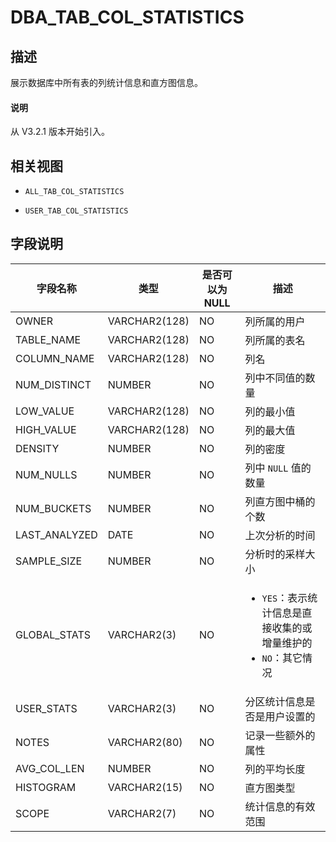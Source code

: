 # DBA_TAB_COL_STATISTICS

## 描述

展示数据库中所有表的列统计信息和直方图信息。

<main id="notice" type='explain'>
  <h4>说明</h4>
  <p>从 V3.2.1 版本开始引入。</p>
</main>

## 相关视图

* `ALL_TAB_COL_STATISTICS`

* `USER_TAB_COL_STATISTICS`

## 字段说明

|     字段名称      |      类型       | **是否可以为 NULL** |                                                               描述                                                               |
|---------------|---------------|----------------|--------------------------------------------------------------------------------------------------------------------------------|
| OWNER         | VARCHAR2(128) | NO             | 列所属的用户                                      |
| TABLE_NAME    | VARCHAR2(128) | NO             | 列所属的表名                                      |
| COLUMN_NAME   | VARCHAR2(128) | NO             | 列名                                          |
| NUM_DISTINCT  | NUMBER        | NO             | 列中不同值的数量                                    |
| LOW_VALUE     | VARCHAR2(128) | NO             | 列的最小值                                       |
| HIGH_VALUE    | VARCHAR2(128) | NO             | 列的最大值                                       |
| DENSITY       | NUMBER        | NO             | 列的密度                                        |
| NUM_NULLS     | NUMBER        | NO             | 列中 `NULL` 值的数量                              |
| NUM_BUCKETS   | NUMBER        | NO             | 列直方图中桶的个数                                   |
| LAST_ANALYZED | DATE          | NO             | 上次分析的时间                                     |
| SAMPLE_SIZE   | NUMBER        | NO             | 分析时的采样大小                                    |
| GLOBAL_STATS  | VARCHAR2(3)   | NO             | <ul><li> `YES`：表示统计信息是直接收集的或增量维护的  </li> <li> `NO`：其它情况  </li></ul>  |
| USER_STATS    | VARCHAR2(3)   | NO             | 分区统计信息是否是用户设置的                              |
| NOTES         | VARCHAR2(80)  | NO             | 记录一些额外的属性                                   |
| AVG_COL_LEN   | NUMBER        | NO             | 列的平均长度                                      |
| HISTOGRAM     | VARCHAR2(15)  | NO             | 直方图类型                                       |
| SCOPE         | VARCHAR2(7)   | NO             | 统计信息的有效范围                                   |
